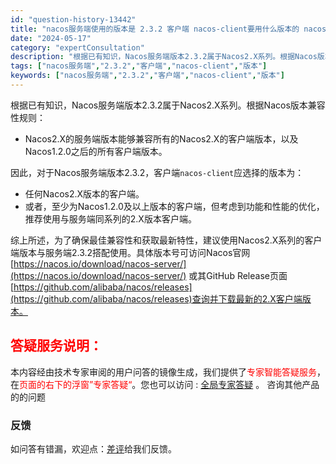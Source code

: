 ```yaml
---
id: "question-history-13442"
title: "nacos服务端使用的版本是 2.3.2 客户端 nacos-client要用什么版本的 nacos-opensource"
date: "2024-05-17"
category: "expertConsultation"
description: "根据已有知识，Nacos服务端版本2.3.2属于Nacos2.X系列。根据Nacos版本兼容性规则：- Nacos2.X的服务端版本能够兼容所有的Nacos2.X的客户端版本，以及Nacos1.2.0之后的所有客户端版本。因此，对于Nacos服务端版本2.3.2，客户端`nacos-client`应"
tags: ["nacos服务端","2.3.2","客户端","nacos-client","版本"]
keywords: ["nacos服务端","2.3.2","客户端","nacos-client","版本"]
---
```


根据已有知识，Nacos服务端版本2.3.2属于Nacos2.X系列。根据Nacos版本兼容性规则：

- Nacos2.X的服务端版本能够兼容所有的Nacos2.X的客户端版本，以及Nacos1.2.0之后的所有客户端版本。

因此，对于Nacos服务端版本2.3.2，客户端`nacos-client`应选择的版本为：
- 任何Nacos2.X版本的客户端。
- 或者，至少为Nacos1.2.0及以上版本的客户端，但考虑到功能和性能的优化，推荐使用与服务端同系列的2.X版本客户端。

综上所述，为了确保最佳兼容性和获取最新特性，建议使用Nacos2.X系列的客户端版本与服务端2.3.2搭配使用。具体版本号可访问Nacos官网[https://nacos.io/download/nacos-server/](https://nacos.io/download/nacos-server/) 或其GitHub Release页面[https://github.com/alibaba/nacos/releases](https://github.com/alibaba/nacos/releases)查询并下载最新的2.X客户端版本。
## <font color="#FF0000">答疑服务说明：</font> 

本内容经由技术专家审阅的用户问答的镜像生成，我们提供了<font color="#FF0000">专家智能答疑服务</font>，在<font color="#FF0000">页面的右下的浮窗”专家答疑“</font>。您也可以访问 : [全局专家答疑](https://opensource.alibaba.com/chatBot) 。 咨询其他产品的的问题

### 反馈
如问答有错漏，欢迎点：[差评](https://ai.nacos.io/user/feedbackByEnhancerGradePOJOID?enhancerGradePOJOId=13897)给我们反馈。
